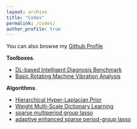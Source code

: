 ```yaml
---
layout: archive
title: "Codes"
permalink: /codes/
author_profile: true
---
```


You can also browse my [Github Profile](https://github.com/ZhaoZhibin)


<b>Toolboxes</b>.
* [DL-based Intelligent Diagnosis Benchmark](https://github.com/ZhaoZhibin/DL-based-Intelligent-Diagnosis-Benchmark)
* [Basic Rotating Machine Vibration Analysis](https://github.com/ZhaoZhibin/Basic-Rotating-Machine-Vibration-Analysis)


<b>Algorithms</b>.

* [Hierarchical Hyper-Laplacian Prior](https://github.com/ZhaoZhibin/HHLP-for-weak-fault-feature-enhancement)
* [Weight Multi-Scale Dictionary Learning](https://github.com/ZhaoZhibin/Weighted_Multi-Scale_Dictionary_Learning)
* [sparse multiperiod group lasso](https://github.com/ZhaoZhibin/SMPGL)
* [adaptive enhanced sparse period-group lasso](https://github.com/ZhaoZhibin/AdaESPGL)
